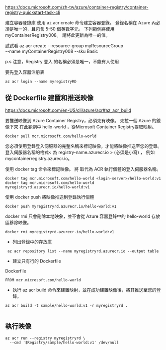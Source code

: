 https://docs.microsoft.com/zh-tw/azure/container-registry/container-registry-quickstart-task-cli

建立容器登錄庫
使用 az acr create 命令建立容器登錄。 登錄名稱在 Azure 內必須是唯一的，且包含 5-50 個英數字元。 下列範例將使用 myContainerRegistry008。 請將此更新為唯一的值。

試試看
az acr create --resource-group myResourceGroup \
  --name myContainerRegistry008 --sku Basic

p.s 注意，Registry 登入 的名稱必須是唯一，不能有人使用

要先登入容器注册表

```
az acr login --name myregistryRD 
```

## 從 Dockerfile 建置和推送映像

https://docs.microsoft.com/en-US/cli/azure/acr#az_acr_build

要推送映像到 Azure Container Registry，必須先有映像。 
先拉一個 Azure 的鏡像下來
在此範例中 hello-world ，從Microsoft Container Registry提取映射。

```
docker pull mcr.microsoft.com/hello-world
```
您必須使用登錄登入伺服器的完整名稱來標記映像，才能將映像推送至您的登錄。 
登入伺服器名稱的格式< 為 registry-name.azurecr.io > (必須是小寫) ，
例如 mycontainerregistry.azurecr.io。

使用 docker tag 命令來標記映像。 將 <login-server> 取代為 ACR 執行個體的登入伺服器名稱。
  
```
docker tag mcr.microsoft.com/hello-world <login-server>/hello-world:v1
docker tag mcr.microsoft.com/hello-world myregistryrd.azurecr.io/hello-world:v1
```

使用 docker push 將映像推送到登錄執行個體
```
docker push myregistryrd.azurecr.io/hello-world:v1  
```  
docker rmi 只會刪除本地映象，並不會從 Azure 容器登錄中的 hello-world 存放區移除映像。
```
docker rmi myregistryrd.azurecr.io/hello-world:v1
```  

* 列出登錄中的存放庫
```  
 az acr repository list --name myregistryrd.azurecr.io --output table  
```  
  
* 建立只有行的 Dockerfile

Dockerfile
```
FROM mcr.microsoft.com/hello-world

```

* 執行 az acr build 命令來建置映射，並在成功建置映像後，將其推送至您的登錄。 

```
az acr build -t sample/hello-world:v1 -r myregistryrd .
  
```
  
## 執行映像
```
az acr run --registry myregistryrd \
  --cmd '$Registry/sample/hello-world:v1' /dev/null  
  
```  

